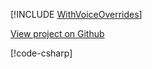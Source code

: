 [!INCLUDE [WithVoiceOverrides](../../examples/WithVoiceOverrides/README.md)]

<a href="https://github.com/roflmuffin/CounterStrikeSharp/tree/main/examples/WithVoiceOverrides" class="btn btn-secondary">View project on Github <i class="bi bi-github"></i></a>

[!code-csharp[](../../examples/WithVoiceOverrides/WithVoiceOverridesPlugin.cs)]